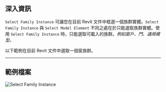 ## 深入資訊
`Select Family Instance` 可讓您在目前 Revit 文件中框選一個族群實體。`Select Family Instance` 與 `Select Model Element` 不同之處在於只能選取族群實體。使用 `Select Family Instance` 時，只能選取可載入的族群。_例如窗戶、門、通用模型。_

以下範例在目前 Revit 文件中選取一個窗族群。
___
## 範例檔案

![Select Family Instance](./Dynamo.Nodes.DSModelFamilyInstanceSelection_img.jpg)
